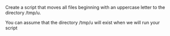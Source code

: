 Create a script that moves all files beginning with an uppercase letter to the directory /tmp/u.

You can assume that the directory /tmp/u will exist when we will run your script
